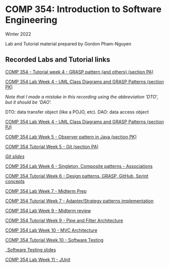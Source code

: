 # COMP 354: Introduction to Software Engineering

Winter 2022

Lab and Tutorial material prepared by Gordon Pham-Nguyen

## Recorded Labs and Tutorial links

[COMP 354 - Tutorial week 4 - GRASP pattern (and others) (section PA)](https://youtu.be/0-2m9qjOOb8)

[COMP 354 Lab Week 4 - UML Class Diagrams and GRASP Patterns (section PK)](https://youtu.be/74pHPs_6n-M)

_Note that I made a mistake in this recording using the abbreviation 'DTO', but it should be 'DAO'._

DTO: data transfer object (like a POJO, etc). DAO: data access object

[COMP 354 Lab Week 4 - UML Class Diagrams and GRASP Patterns (section PJ)](https://youtu.be/t9ThQDdIdZ4)

[COMP 354 Lab Week 5 - Observer pattern in Java (section PK)](https://youtu.be/n-NwW4_RMiY)

[COMP 354 Tutorial Week 5 - Git (section PA)](https://youtu.be/NtS0wn1l8DI)

_[Git slides](https://docs.google.com/presentation/d/10PbaKSCvAKSbZQHZ2NzhvvFFV38K3PZKLm-4emTo9LA/edit?usp=sharing)_

[COMP 354 Lab Week 6 - Singleton, Composite patterns - Associations](https://youtu.be/yv-RtSZX1ho)

[COMP 354 Tutorial Week 6 - Design patterns, GRASP, GitHub, Sprint concepts](https://youtu.be/0pgvzedYjB4)

[COMP 354 Lab Week 7 - Midterm Prep](https://youtu.be/l5SBtqPaTdQ)

[COMP 354 Tutorial Week 7 - Adapter/Strategy patterns implementation](https://youtu.be/dNsqqfmX5Jg)

[COMP 354 Lab Week 9 - Midterm review](https://youtu.be/Dea-ADE1G68)

[COMP 354 Tutorial Week 9 - Pipe and Filter Architecture](https://youtu.be/Xv9hsWLq0TU)

[COMP 354 Lab Week 10 - MVC Architecture](https://youtu.be/dcJ-5tWZw_E)

[COMP 354 Tutorial Week 10 - Software Testing](https://youtu.be/o-QsuxQXOJ8)

_[Software Testing slides](https://docs.google.com/presentation/d/1SyqV9aejTdqURAJXokGYaZ9lN0C8hh8OF0QMS3LEvcA/edit?usp=sharing)

[COMP 354 Lab Week 11 - JUnit](https://youtu.be/6fo9u85J-sw)
